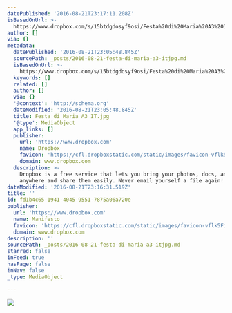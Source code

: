 ```yaml
---
datePublished: '2016-08-21T23:17:11.208Z'
isBasedOnUrl: >-
  https://www.dropbox.com/s/15btdgdosyf9osi/Festa%20di%20Maria%20A3%20IT.jpg?dl=0
author: []
via: {}
metadata:
  datePublished: '2016-08-21T23:05:48.845Z'
  sourcePath: _posts/2016-08-21-festa-di-maria-a3-itjpg.md
  isBasedOnUrl: >-
    https://www.dropbox.com/s/15btdgdosyf9osi/Festa%20di%20Maria%20A3%20IT.jpg?dl=0
  keywords: []
  related: []
  author: []
  via: {}
  '@context': 'http://schema.org'
  dateModified: '2016-08-21T23:05:48.845Z'
  title: Festa di Maria A3 IT.jpg
  '@type': MediaObject
  app_links: []
  publisher:
    url: 'https://www.dropbox.com'
    name: Dropbox
    favicon: 'https://cfl.dropboxstatic.com/static/images/favicon-vflk5FiAC.ico'
    domain: www.dropbox.com
  description: >-
    Dropbox is a free service that lets you bring your photos, docs, and videos
    anywhere and share them easily. Never email yourself a file again!
dateModified: '2016-08-21T23:16:31.519Z'
title: ''
id: fd1b4c65-1941-4045-9551-7875a06a720e
publisher:
  url: 'https://www.dropbox.com'
  name: Manifesto
  favicon: 'https://cfl.dropboxstatic.com/static/images/favicon-vflk5FiAC.ico'
  domain: www.dropbox.com
description: ''
sourcePath: _posts/2016-08-21-festa-di-maria-a3-itjpg.md
starred: false
inFeed: true
hasPage: false
inNav: false
_type: MediaObject

---
```

![](https://photos-2.dropbox.com/t/2/AADZj4Hp16D_O-v-eT2alBjki-7ka5r6kuSLWDIJWzEAgA/12/98193443/jpeg/1024x1024/2/_/0/4/Festa%20di%20Maria%20A3%20IT.jpg/CKOg6S4gAigC/15btdgdosyf9osi/AABBJl_YpwLqcaRJ-Slq1wXWa/Festa%20di%20Maria%20A3%20IT.jpg)